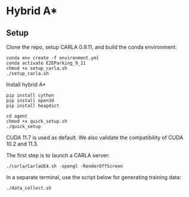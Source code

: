 # Hybrid A*


## Setup

Clone the repo, setup CARLA 0.9.11, and build the conda environment:

```Shell
conda env create -f environment.yml
conda activate E2EParking_9_11
chmod +x setup_carla.sh
./setup_carla.sh
```
Install hybrid A*
```Shell
pip install cython
pip install open3d
pip install heapdict

cd agent
chmod +x quick_setup.sh
./quick_setup
```
CUDA 11.7 is used as default. We also validate the compatibility of CUDA 10.2 and 11.3.

The first step is to launch a CARLA server:

```Shell
./carla/CarlaUE4.sh -opengl -RenderOffScreen
```
In a separate terminal, use the script below for generating training data:
```Shell
./data_collect.sh
```

